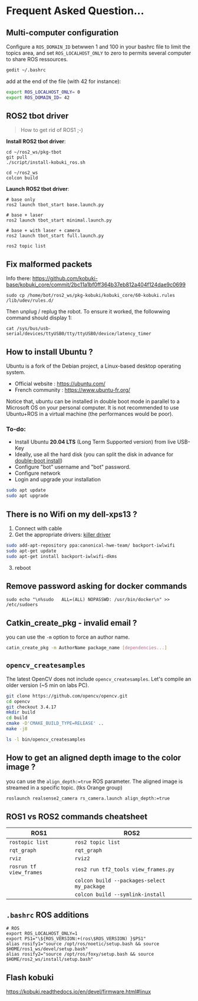 # Frequent Asked Question...

## Multi-computer configuration

Configure a `ROS_DOMAIN_ID` betwwen 1 and 100 in your bashrc file to limit the topics area,
and set `ROS_LOCALHOST_ONLY` to zero to permits several computer to share ROS ressources.

```sh
gedit ~/.bashrc
```

add at the end of the file (with 42 for instance): 

```sh
export ROS_LOCALHOST_ONLY= 0
export ROS_DOMAIN_ID= 42
```

## ROS2 tbot driver

> How to get rid of ROS1 ;-)

__Install ROS2 tbot driver__:

```
cd ~/ros2_ws/pkg-tbot
git pull
./script/install-kobuki_ros.sh

cd ~/ros2_ws
colcon build
```

__Launch ROS2 tbot driver__:

```
# base only
ros2 launch tbot_start base.launch.py

# base + laser
ros2 launch tbot_start minimal.launch.py

# base + with laser + camera
ros2 launch tbot_start full.launch.py

ros2 topic list
```

## Fix malformed packets

Info there: https://github.com/kobuki-base/kobuki_core/commit/2bc11a1bf0ff364b37eb812a404f124dae9c0699

```
sudo cp /home/bot/ros2_ws/pkg-kobuki/kobuki_core/60-kobuki.rules /lib/udev/rules.d/
```

Then unplug / replug the robot.
To ensure it worked, the followwing command should display 1:

```
cat /sys/bus/usb-serial/devices/ttyUSB0/tty/ttyUSB0/device/latency_timer
```

## How to install Ubuntu ?

Ubuntu is a fork of the Debian project, a Linux-based desktop operating system.

  - Official website : <https://ubuntu.com/>
  - French community : <https://www.ubuntu-fr.org/>

Notice that, ubuntu can be installed in double boot mode in parallel to a Microsoft OS on your personal computer.
It is not recommended to use Ubuntu+ROS in a virtual machine (the performances would be  poor).

### To-do:
  - Install Ubuntu **20.04 LTS** (Long Term Supported version) from live USB-Key
  - Ideally, use all the hard disk (you can split the disk in advance for [double-boot install](https://help.ubuntu.com/community/WindowsDualBoot))
  - Configure "bot" username and "bot" password.
  - Configure network
  - Login and upgrade your installation

```bash
sudo apt update
sudo apt upgrade
```

## There is no Wifi on my dell-xps13 ?

1. Connect with cable
2. Get the appropriate drivers: [killer driver](https://support.killernetworking.com/knowledge-base/killer-ax1650-in-debian-ubuntu-16-04/)

```bash
sudo add-apt-repository ppa:canonical-hwe-team/ backport-iwlwifi
sudo apt-get update
sudo apt-get install backport-iwlwifi-dkms
```

3. reboot

## Remove password asking for docker commands

```
sudo echo "\n%sudo   ALL=(ALL) NOPASSWD: /usr/bin/docker\n" >> /etc/sudoers
```

## Catkin_create_pkg - invalid email ?

you can use the `-m` option to force an author name.

```bash
catin_create_pkg -m AuthorName package_name [dependencies...]
```

## `opencv_createsamples`

The latest OpenCV does not include  `opencv_createsamples`.
Let's compile an older version (~5 min on labs PC).

```bash
git clone https://github.com/opencv/opencv.git
cd opencv
git checkout 3.4.17
mkdir build
cd build
cmake -D'CMAKE_BUILD_TYPE=RELEASE' ..
make -j8

ls -l bin/opencv_createsamples
```

## How to get an aligned depth image to the color image ?

 you can use the `align_depth:=true` ROS parameter. The aligned image is streamed in a specific topic. (tks Orange group)

```bash
roslaunch realsense2_camera rs_camera.launch align_depth:=true
```

## ROS1 vs ROS2 commands cheatsheet

|ROS1   | ROS2   |
|---|---|
| `rostopic list`  | `ros2 topic list`  |
| `rqt_graph`  | `rqt_graph`  |
| `rviz`  | `rviz2`  |
| `rosrun tf view_frames` | `ros2 run tf2_tools view_frames.py` |
| | `colcon build --packages-select my_package` |
| | `colcon build --symlink-install` |

## `.bashrc` ROS additions

```consoleell
# ROS
export ROS_LOCALHOST_ONLY=1
export PS1="\${ROS_VERSION:+(ros\$ROS_VERSION) }$PS1"
alias rosify1="source /opt/ros/noetic/setup.bash && source $HOME/ros1_ws/devel/setup.bash"
alias rosify2="source /opt/ros/foxy/setup.bash && source $HOME/ros2_ws/install/setup.bash"
```

## Flash kobuki 

https://kobuki.readthedocs.io/en/devel/firmware.html#linux

